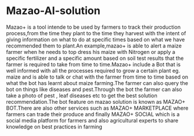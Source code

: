 # Mazao-AI-solution
Mazao+ is a tool intende to be used by farmers to track their production process,from the time they plant to the time they harvest with the intent of giving information on what to do at specific times based on what we have recommended them to plant.An example,mazao+ is able to alert a maize farmer when he needs to top dress his maize with Nitrogen or apply a specific fertilizer and a specific amount based on soil test results that the farmer is required to take from time to time.Mazao+ include a  Bot that is well informed with all the processes required to grow a certain plant eg. maize and is able to talk or chat with the farmer from time to time based on what the bot has learnt about maize farming.The farmer can also query the bot on things like diseases and pest.Through the bot the farmer can also take a photo of pest , leaf diseases etc to get the best solution recommendation.The bot feature on mazao solution is known as MAZAO+ BOT.There are also other services such as MAZAO+ MARKETPLACE where farmers can trade their produce and finally  MAZAO+ SOCIAL which is a social media platform for farmers and also agricultural experts to share knowledge on best practices in farming
